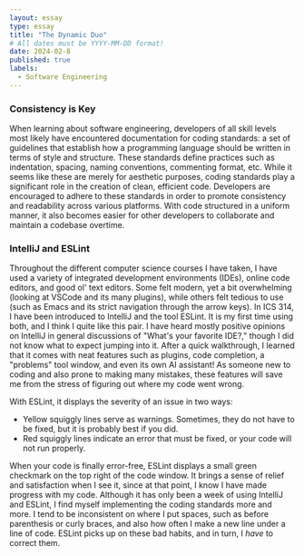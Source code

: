 ```yaml
---
layout: essay
type: essay
title: "The Dynamic Duo"
# All dates must be YYYY-MM-DD format!
date: 2024-02-8
published: true
labels:
  - Software Engineering
---
```


### Consistency is Key
When learning about software engineering, developers of all skill levels most likely have encountered documentation for coding standards: a set of guidelines that establish how a programming language should be written in terms of style and structure. These standards define practices such as indentation, spacing, naming conventions, commenting format, etc. While it seems like these are merely for aesthetic purposes, coding standards play a significant role in the creation of clean, efficient code. Developers are encouraged to adhere to these standards in order to promote consistency and readability across various platforms. With code structured in a uniform manner, it also becomes easier for other developers to collaborate and maintain a codebase overtime. 

### IntelliJ and ESLint
Throughout the different computer science courses I have taken, I have used a variety of integrated development environments (IDEs), online code editors, and good ol' text editors. Some felt modern, yet a bit overwhelming (looking at VSCode and its many plugins), while others felt tedious to use (such as Emacs and its strict navigation through the arrow keys). In ICS 314, I have been introduced to IntelliJ and the tool ESLint. It is my first time using both, and I think I quite like this pair. I have heard mostly positive opinions on IntelliJ in general discussions of "What's your favorite IDE?," though I did not know what to expect jumping into it. After a quick walkthrough, I learned that it comes with neat features such as plugins, code completion, a "problems" tool window, and even its own AI assistant! As someone new to coding and also prone to making many mistakes, these features will save me from the stress of figuring out where my code went wrong.

With ESLint, it displays the severity of an issue in two ways:
- Yellow squiggly lines serve as warnings. Sometimes, they do not have to be fixed, but it is probably best if you did.
- Red squiggly lines indicate an error that must be fixed, or your code will not run properly.

When your code is finally error-free, ESLint displays a small green checkmark on the top right of the code window. It brings a sense of relief and satisfaction when I see it, since at that point, I know I have made progress with my code. Although it has only been a week of using IntelliJ and ESLint, I find myself implementing the coding standards more and more. I tend to be inconsistent on where I put spaces, such as before parenthesis or curly braces, and also how often I make a new line under a line of code. ESLint picks up on these bad habits, and in turn, I *have* to correct them. 
